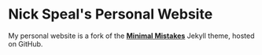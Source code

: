 # Nick Speal's Personal Website

My personal website is a fork of the **[Minimal Mistakes](http://mmistakes.github.io/minimal-mistakes)** Jekyll theme, hosted on GitHub.
